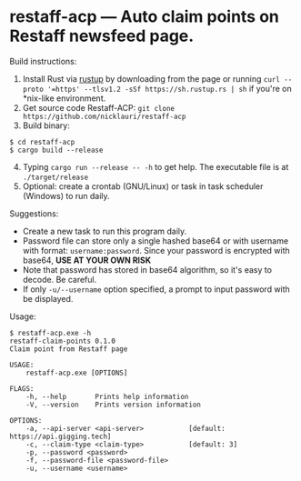 # restaff-acp — Auto claim points on Restaff newsfeed page.

Build instructions:
  1. Install Rust via [rustup](https://rustup.rs/) by downloading from the page or running `curl --proto '=https' --tlsv1.2 -sSf https://sh.rustup.rs | sh` if you're on *nix-like environment.
  2. Get source code Restaff-ACP: `git clone https://github.com/nicklauri/restaff-acp`
  3. Build binary:
   ```
   $ cd restaff-acp
   $ cargo build --release
   ```
  4. Typing `cargo run --release -- -h` to get help. The executable file is at `./target/release`
  5. Optional: create a crontab (GNU/Linux) or task in task scheduler (Windows) to run daily.

Suggestions:
  - Create a new task to run this program daily.
  - Password file can store only a single hashed base64 or with username with format: `username:password`. Since your password is encrypted with base64, **USE AT YOUR OWN RISK**
  - Note that password has stored in base64 algorithm, so it's easy to decode. Be careful.
  - If only `-u/--username` option specified, a prompt to input password with be displayed.

Usage:
```
$ restaff-acp.exe -h
restaff-claim-points 0.1.0
Claim point from Restaff page

USAGE:
    restaff-acp.exe [OPTIONS]

FLAGS:
    -h, --help       Prints help information
    -V, --version    Prints version information

OPTIONS:
    -a, --api-server <api-server>           [default: https://api.gigging.tech]
    -c, --claim-type <claim-type>           [default: 3]
    -p, --password <password>
    -f, --password-file <password-file>
    -u, --username <username>
```
